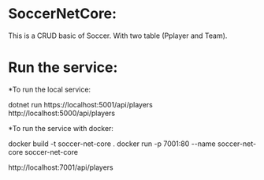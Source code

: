 # SoccerNetCore:
This is a CRUD basic of Soccer. With two table (Pplayer and Team).

# Run the service:
*To run the local service:

dotnet run 
https://localhost:5001/api/players
http://localhost:5000/api/players

*To run the service with docker:

docker build -t soccer-net-core .
docker run -p 7001:80 --name soccer-net-core soccer-net-core

http://localhost:7001/api/players
